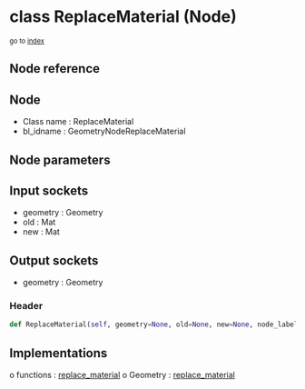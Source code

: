 # class ReplaceMaterial (Node)

<sub>go to [index](/docs/index.md)</sub>

## Node reference

Node
----
 - Class name : ReplaceMaterial
 - bl_idname : GeometryNodeReplaceMaterial

Node parameters
---------------

Input sockets
-------------
 - geometry : Geometry
 - old : Mat
 - new : Mat

Output sockets
--------------
 - geometry : Geometry

### Header

``` python
def ReplaceMaterial(self, geometry=None, old=None, new=None, node_label=None, node_color=None):
```

## Implementations

o functions : [replace_material](#replace_material)
o Geometry : [replace_material](#replace_material) 


